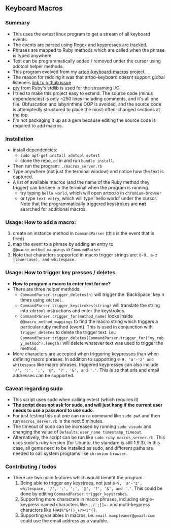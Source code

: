 ## **Keyboard Macros**

### Summary
  - This uses the evtest linux program to get a stream of all keyboard events.
  - The events are parsed using Regex and keypresses are tracked.
  - Phrases are mapped to Ruby methods which are called when the phrase is typed anywhere.
  - Text can be programmatically added / removed under the cursor using xdotool helper methods.
  - This program evolved from my [artoo-keyboard-macros](https://github.com/maxpleaner/artoo-keyboard-macros) project.
  - The reason for redoing it was that artoo-keyboard doesnt support global listeners [link to github issue](https://github.com/hybridgroup/artoo-keyboard/issues/6)
  - [pty](http://ruby-doc.org/stdlib-2.2.3/libdoc/pty/rdoc/PTY.html) from Ruby's stdlib is used for the streaming I/O 
  - I tried to make this project easy to extend. The source code
    (minus dependencies) is only ~250 lines including comments, and it's all one file. Obfuscation and labyrinthine OOP is avoided,
    and the source code is attemptedly structured to place the most-often-changed sections at the top.
  - I'm not packaging it up as a gem because editing the source code is required to add macros.

### Installation
  - install dependencies:
    - `sudo apt-get install xdotool evtest`
    - clone the repo, `cd` in and run `bundle install`.
  - Then run the program: `./macros_server.rb`
  - Type anywhere (not just the terminal window) and notice how the text is captured.
  - A list of available macros (and the name of the Ruby method they trigger) can be seen in the terminal when the
    program is running. 
    - try typing `hello world`, which will open artoo.io in `chromium-browser`
    - or type `text entry`, which will type 'hello world' under the cursor.
      Note that the programmatically triggered keystrokes are **not** searched for
      additional macros. 

### Usage: How to add a macro:
  1. create an instance method in `CommandParser` (this is the event that is fired)
  2. map the event to a phrase by adding an entry to `@@macro_method_mappings` in `CommandParser`
  3. Note that characters supported in macro trigger strings are: `0-9, a-z (lowercase), and whitespace.`
    
### Usage: How to trigger key presses / deletes
  - **How to program a macro to enter text for me?**
  - There are three helper methods:
    - `CommandParser.trigger_deletes(n)` will trigger the 'BackSpace' key n times using `xdotool`.
    - `CommandParser.trigger_keystrokes(string)` will translate the string into `xdotool` instructions and enter the keystrokes.
    - `CommandParser.trigger_for(method_name)` looks inside `@@macro_method_mappings` to find the macro string which triggers a particular
    ruby method (event). This is used in conjunction with `trigger_deletes` to delete the trigger text. i.e.: 
    `CommandParser.trigger_deletes(CommandParser.trigger_for("my_ruby_method").length)` will delete whatever text was used to trigger the method.
  - More characters are accepted when triggering keypresses than when
    defining macro phrases. In addition to supporting `0-9, 'a'-'z' and whitespace` like macro phrases,
    triggered keypresses can also include `'/', ':', ';', '@', '?', '&', and '.'`. This is so that urls and email addresses can be
    supported. 

### Caveat regarding sudo
  - This script uses sudo when calling evtest (which requires it)
  - **The script does not ask for sudo, and will just hang if the current user needs to use a password to use sudo.**
  - For just testing this out one can run a command like `sudo pwd` and then run `macros_server.rb` in the next 5 minutes.
  - The  timeout of sudo can be increased by running `sudo visudo` and changing the value of `Defaults:user_name timestamp_timeout`.
  - Alternatively, the script can be run like `sudo ruby macros_server.rb`. This uses sudo's ruby version (for Ubuntu, the standard is still 1.9.3).
    In this case, all gems need to be installed as sudo, and different paths are needed to call system programs like `chromium-browser`. 


### Contributing / todos
  - There are two main features which would benefit the program.
    1. Being able to trigger any keystroes, not just `0-9, 'a'-'z', whitespace, '/', ':', ';', '@', '?', '&', and '.'`. This could be done by editing `CommandParser.trigger_keystrokes`.
    3. Supporting more characters in macro phrases, including single-keypress named characters like `,./';[]=-` and multi-keypress characters like `!@#$%^&*()_+?><:"{}`.
    3. Supporting variables in macros, i.e. `email maxpleaner@gmail.com` could use the email address as a varaible.

